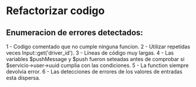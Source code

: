Refactorizar codigo
===================
Enumeracion de errores detectados:
-------------
1 - Codigo comentado que no cumple ninguna funcion.
2 - Utilizar repetidas veces Input::get('driver_id').
3 - Líneas de código muy largas.
4 - Las variables $pushMessage y $push fueron seteadas antes de comprobar si $servicio->user->uuid cumplia con las condiciones.
5 - La function siempre devolvia error.
6 - Las detecciones de errores de los valores de entradas esta dispersa.

